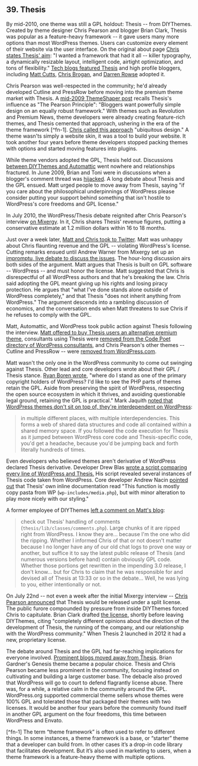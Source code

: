 ## 39. Thesis
 
By mid-2010, one theme was still a GPL holdout: Thesis -- from DIYThemes. Created by theme designer Chris Pearson and blogger Brian Clark, Thesis was popular as a feature-heavy framework -- it gave users many more options than most WordPress themes. Users can customize every element of their website via the user interface. On the original about page [Chris states Thesis' aim](https://web.archive.org/web/20080610074529/http://diythemes.com/thesis/about/): "I wanted a framework that had it all -- killer typography, a dynamically resizable layout, intelligent code, airtight optimization, and tons of flexibility." [Tech blogs featured Thesis](http://thenextweb.com/2008/07/17/thesis-represents-the-next-generation-of-wordpress-themes/#!A2Baz) and high profile bloggers, including [Matt Cutts](http://www.mattcutts.com/blog/switching-things-around/), [Chris Brogan](http://www.chrisbrogan.com/thesis-wordpress-theme/), and [Darren Rowse](http://www.problogger.net/archives/2008/07/18/thesis-a-wordpress-theme-design-worth-considering/) adopted it.

Chris Pearson was well-respected in the community; he'd already developed Cutline and PressRow before moving into the premium theme market with Thesis. A [mid-2009 ThemeShaper post](http://themeshaper.com/2009/05/21/design-popular-wordpress-theme-chris-pearsons-secret/) recalls Thesis's influence as "The Pearson Principle": "Bloggers want powerfully simple design on an equally robust framework." With themes such as Revolution and Premium News, theme developers were already creating feature-rich themes, and Thesis cemented that approach, ushering in the era of the theme framework [^fn-1]. [Chris called this approach](http://themeshaper.com/2009/05/21/design-popular-wordpress-theme-chris-pearsons-secret/comment-page-1/#comment-9718) "ubiquitous design." A theme wasn'ts simply a website skin, it was a tool to build your website. It took another four years before theme developers stopped packing themes with options and started moving features into plugins.

While theme vendors adopted the GPL, Thesis held out. Discussions [between DIYThemes and Automattic](http://pomomusings.com/2009/06/04/switch-wordpress-blog/#comment-59022) went nowhere and relationships fractured. In June 2009, Brian and Toni were in discussions when a blogger's comment thread was [hijacked](http://pomomusings.com/2009/06/04/switch-wordpress-blog/). A long debate about Thesis and the GPL ensued. Matt urged people to move away from Thesis, saying "if you care about the philosophical underpinnings of WordPress please consider putting your support behind something that isn't hostile to WordPress's core freedoms and GPL license."

In July 2010, the WordPress/Thesis debate reignited after Chris Pearson's interview [on Mixergy](http://mixergy.com/chris-pearson-thesis-interview/). In it, Chris shares Thesis' revenue figures, putting a conservative estimate at 1.2 million dollars within 16 to 18 months.  

Just over a week later, [Matt and Chris took to Twitter](https://twitter.com/pearsonified/status/18536597161). Matt was unhappy about Chris flaunting revenue and the GPL -- violating WordPress's license. Cutting remarks ensued until Andrew Warner from Mixergy set up an [impromptu, live debate to discuss the issues](http://mixergy.com/chris-pearson-matt-mullenweg/). The hour-long discussion airs both sides of the argument. Matt argues that Thesis is built on GPL software -- WordPress -- and must honor the license. Matt suggested that Chris is disrespectful of all WordPress authors and that he's breaking the law. Chris said adopting the GPL meant giving up his rights and losing piracy protection. He argues that "what I've done stands alone outside of WordPress completely," and that Thesis "does not inherit anything from WordPress." The argument descends into a rambling discussion of economics, and the conversation ends when Matt threatens to sue Chris if he refuses to comply with the GPL. 

Matt, Automattic, and WordPress took public action against Thesis following the interview. [Matt offered to buy Thesis users an alternative premium theme](https://twitter.com/photomatt/status/18548422506), consultants using Thesis were [removed from the Code Poet directory of WordPress consultants](http://www.flickr.com/photos/mg315/4792383313/), and Chris Pearson's other themes -- Cutline and PressRow -- were [removed from WordPress.com](http://www.pearsonified.com/2010/11/former-cutline-pressrow-theme-user.php). 

Matt wasn't the only one in the WordPress community to come out swinging against Thesis. Other lead and core developers wrote about their GPL / Thesis stance. [Ryan Boren wrote](http://ryan.boren.me/2010/07/15/wordpress-theme-licensing/), "where do I stand as one of the primary copyright holders of WordPress? I'd like to see the PHP parts of themes retain the GPL. Aside from preserving the spirit of WordPress, respecting the open source ecosystem in which it thrives, and avoiding questionable legal ground, retaining the GPL is practical." Mark Jaquith [noted that WordPress themes don't sit on top of, they're interdependent on WordPress](http://markjaquith.wordpress.com/2010/07/17/why-wordpress-themes-are-derivative-of-wordpress/):

> in multiple different places, with multiple interdependencies. This forms a web of shared data structures and code all contained within a shared memory space. If you followed the code execution for Thesis as it jumped between WordPress core code and Thesis-specific code, you'd get a headache, because you'd be jumping back and forth literally hundreds of times.

Even developers who believed themes aren't derivative of WordPress declared Thesis derivative. Developer Drew Blas [wrote a script comparing every line of WordPress and Thesis.](http://drewblas.com/2010/07/15/an-analysis-of-gpled-code-in-thesis/) His script revealed several instances of Thesis code taken from WordPress. Core developer Andrew Nacin [pointed out](http://nacin.com/2010/07/15/thesis-gpl/) that Thesis' own inline documentation read "This function is mostly copy pasta from WP (`wp-includes/media.php`), but with minor alteration to play more nicely with our styling."

A former employee of DIYThemes [left a comment on Matt's blog](http://ma.tt/2010/07/syn-thesis-1/#comment-481845): 

> check out Thesis' handling of comments (`thesis/lib/classes/comments.php`). Large chunks of it are ripped right from WordPress. I know they are… because I'm the one who did the ripping. Whether I informed Chris of that or not doesn't matter because I no longer have any of our old chat logs to prove one way or another, but suffice it to say the latest public release of Thesis (and numerous versions before hand) contain obviously GPL code. Whether those portions get rewritten in the impending 3.0 release, I don't know… but for Chris to claim that he was responsible for and devised all of Thesis at 13:33 or so in the debate… Well, he was lying to you, either intentionally or not.

On July 22nd -- not even a week after the initial Mixergy interview -- [Chris Pearson announced](https://twitter.com/pearsonified/status/19288707443) that Thesis would be released under a split license. The public furore compounded by pressure from inside DIYThemes forced Chris to capitulate. Brian Clark drafted [the license,](http://technosailor.com/2010/07/29/exclusive-interview-brian-clark-leaves-diythemesthesis-theme/) shortly before leaving DIYThemes, citing "completely different opinions about the direction of the development of Thesis, the running of the company, and our relationship with the WordPress community." When Thesis 2 launched in 2012 it had a new, proprietary license.

The debate around Thesis and the GPL had far-reaching implications for everyone involved. [Prominent blogs moved away from Thesis](http://ma.tt/2010/08/syn-thesis-3-switchers/). Brian Gardner's Genesis theme became a popular choice. Thesis and Chris Pearson became less prominent in the community, focusing instead on cultivating and building a large customer base. The debacle also proved that WordPress will go to court to defend flagrantly license abuse. There was, for a while, a relative calm in the community around the GPL. WordPress.org supported commercial theme sellers whose themes were 100% GPL and tolerated those that packaged their themes with two licenses. It would be another four years before the community found itself in another GPL argument on the four freedoms, this time between WordPress and Envato. 

[^fn-1] The term “theme framework” is often used to refer to different things. In some instances, a theme framework is a base, or “starter” theme that a developer can build from. In other cases it’s a drop-in code library that facilitates development. But it’s also used in marketing to users, when a theme framework is a feature-heavy theme with multiple options.

